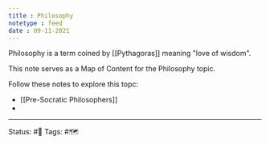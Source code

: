 ```yaml
---
title : Philosophy
notetype : feed
date : 09-11-2021
---
```


Philosophy is a term coined by [[Pythagoras]] meaning "love of wisdom".

This note serves as a Map of Content for the Philosophy topic.

Follow these notes to explore this topc:
- [[Pre-Socratic Philosophers]]
- 

-----

Status: #🌱 
Tags: #🗺️ 

